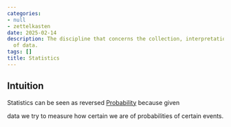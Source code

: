 ```yaml
---
categories:
- null
- zettelkasten
date: 2025-02-14
description: The discipline that concerns the collection, interpretation and presentation
  of data.
tags: []
title: Statistics
---
```


## Intuition

Statistics can be seen as reversed [Probability](Probability.md) because given

data we try to measure how certain we are of probabilities of certain events.
